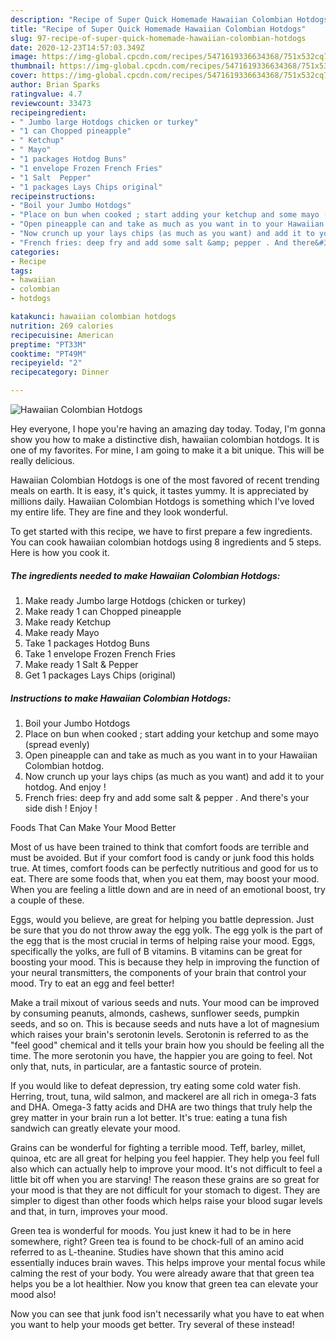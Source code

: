 ```yaml
---
description: "Recipe of Super Quick Homemade Hawaiian Colombian Hotdogs"
title: "Recipe of Super Quick Homemade Hawaiian Colombian Hotdogs"
slug: 97-recipe-of-super-quick-homemade-hawaiian-colombian-hotdogs
date: 2020-12-23T14:57:03.349Z
image: https://img-global.cpcdn.com/recipes/5471619336634368/751x532cq70/hawaiian-colombian-hotdogs-recipe-main-photo.jpg
thumbnail: https://img-global.cpcdn.com/recipes/5471619336634368/751x532cq70/hawaiian-colombian-hotdogs-recipe-main-photo.jpg
cover: https://img-global.cpcdn.com/recipes/5471619336634368/751x532cq70/hawaiian-colombian-hotdogs-recipe-main-photo.jpg
author: Brian Sparks
ratingvalue: 4.7
reviewcount: 33473
recipeingredient:
- " Jumbo large Hotdogs chicken or turkey"
- "1 can Chopped pineapple"
- " Ketchup"
- " Mayo"
- "1 packages Hotdog Buns"
- "1 envelope Frozen French Fries"
- "1 Salt  Pepper"
- "1 packages Lays Chips original"
recipeinstructions:
- "Boil your Jumbo Hotdogs"
- "Place on bun when cooked ; start adding your ketchup and some mayo (spread evenly)"
- "Open pineapple can and take as much as you want in to your Hawaiian Colombian hotdog."
- "Now crunch up your lays chips (as much as you want) and add it to your hotdog. And enjoy !"
- "French fries: deep fry and add some salt &amp; pepper . And there&#39;s your side dish ! Enjoy !"
categories:
- Recipe
tags:
- hawaiian
- colombian
- hotdogs

katakunci: hawaiian colombian hotdogs 
nutrition: 269 calories
recipecuisine: American
preptime: "PT33M"
cooktime: "PT49M"
recipeyield: "2"
recipecategory: Dinner

---
```



![Hawaiian Colombian Hotdogs](https://img-global.cpcdn.com/recipes/5471619336634368/751x532cq70/hawaiian-colombian-hotdogs-recipe-main-photo.jpg)

Hey everyone, I hope you're having an amazing day today. Today, I'm gonna show you how to make a distinctive dish, hawaiian colombian hotdogs. It is one of my favorites. For mine, I am going to make it a bit unique. This will be really delicious.

Hawaiian Colombian Hotdogs is one of the most favored of recent trending meals on earth. It is easy, it's quick, it tastes yummy. It is appreciated by millions daily. Hawaiian Colombian Hotdogs is something which I've loved my entire life. They are fine and they look wonderful.




To get started with this recipe, we have to first prepare a few ingredients. You can cook hawaiian colombian hotdogs using 8 ingredients and 5 steps. Here is how you cook it.

<!--inarticleads1-->

##### The ingredients needed to make Hawaiian Colombian Hotdogs:

1. Make ready  Jumbo large Hotdogs (chicken or turkey)
1. Make ready 1 can Chopped pineapple
1. Make ready  Ketchup
1. Make ready  Mayo
1. Take 1 packages Hotdog Buns
1. Take 1 envelope Frozen French Fries
1. Make ready 1 Salt &amp; Pepper
1. Get 1 packages Lays Chips (original)




<!--inarticleads2-->

##### Instructions to make Hawaiian Colombian Hotdogs:

1. Boil your Jumbo Hotdogs
1. Place on bun when cooked ; start adding your ketchup and some mayo (spread evenly)
1. Open pineapple can and take as much as you want in to your Hawaiian Colombian hotdog.
1. Now crunch up your lays chips (as much as you want) and add it to your hotdog. And enjoy !
1. French fries: deep fry and add some salt &amp; pepper . And there&#39;s your side dish ! Enjoy !




Foods That Can Make Your Mood Better


Most of us have been trained to think that comfort foods are terrible and must be avoided. But if your comfort food is candy or junk food this holds true. At times, comfort foods can be perfectly nutritious and good for us to eat. There are some foods that, when you eat them, may boost your mood. When you are feeling a little down and are in need of an emotional boost, try a couple of these.

Eggs, would you believe, are great for helping you battle depression. Just be sure that you do not throw away the egg yolk. The egg yolk is the part of the egg that is the most crucial in terms of helping raise your mood. Eggs, specifically the yolks, are full of B vitamins. B vitamins can be great for boosting your mood. This is because they help in improving the function of your neural transmitters, the components of your brain that control your mood. Try to eat an egg and feel better!

Make a trail mixout of various seeds and nuts. Your mood can be improved by consuming peanuts, almonds, cashews, sunflower seeds, pumpkin seeds, and so on. This is because seeds and nuts have a lot of magnesium which raises your brain's serotonin levels. Serotonin is referred to as the "feel good" chemical and it tells your brain how you should be feeling all the time. The more serotonin you have, the happier you are going to feel. Not only that, nuts, in particular, are a fantastic source of protein.

If you would like to defeat depression, try eating some cold water fish. Herring, trout, tuna, wild salmon, and mackerel are all rich in omega-3 fats and DHA. Omega-3 fatty acids and DHA are two things that truly help the grey matter in your brain run a lot better. It's true: eating a tuna fish sandwich can greatly elevate your mood. 

Grains can be wonderful for fighting a terrible mood. Teff, barley, millet, quinoa, etc are all great for helping you feel happier. They help you feel full also which can actually help to improve your mood. It's not difficult to feel a little bit off when you are starving! The reason these grains are so great for your mood is that they are not difficult for your stomach to digest. They are simpler to digest than other foods which helps raise your blood sugar levels and that, in turn, improves your mood.

Green tea is wonderful for moods. You just knew it had to be in here somewhere, right? Green tea is found to be chock-full of an amino acid referred to as L-theanine. Studies have shown that this amino acid essentially induces brain waves. This helps improve your mental focus while calming the rest of your body. You were already aware that that green tea helps you be a lot healthier. Now you know that green tea can elevate your mood also!

Now you can see that junk food isn't necessarily what you have to eat when you want to help your moods get better. Try several of these instead!

